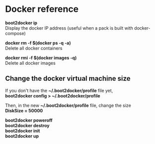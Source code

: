 # Docker reference

**boot2docker ip**  
Display the docker IP address (useful when a pack is built with docker-compose)

**docker rm -f $(docker ps -q -a)**  
Delete all docker containers

**docker rmi -f $(docker images -q)**  
Delete all docker images


## Change the docker virtual machine size

If you don't have the **~/.boot2docker/profile** file yet,  
**boot2docker config > ~/.boot2docker/profile**

Then, in the new **~/.boot2docker/profile** file, change the size  
**DiskSize = 50000**

**boot2docker poweroff**  
**boot2docker destroy**  
**boot2docker init**  
**boot2docker up**

